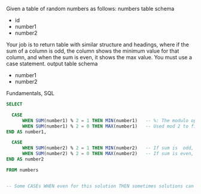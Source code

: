 Given a table of random numbers as follows:
numbers table schema

- id
- number1
- number2

Your job is to return table with similar structure and headings, where if the sum of a column is odd, the column shows the minimum value for that column, and when the sum is even, it shows the max value. You must use a case statement.
output table schema

- number1
- number2

Fundamentals,
SQL

```sql
SELECT

  CASE 
      WHEN SUM(number1) % 2 = 1 THEN MIN(number1)   -- %: The modulo operator
      WHEN SUM(number1) % 2 = 0 THEN MAX(number1)   -- Used mod 2 to find odd/even
END AS number1,

  CASE 
      WHEN SUM(number2) % 2 = 1 THEN MIN(number2)   -- If sum is  odd, take MIN
      WHEN SUM(number2) % 2 = 0 THEN MAX(number2)   -- If sum is even, take MAX
END AS number2

FROM numbers


-- Some CASEs WHEN even for this solution THEN sometimes solutions can be odd...
```
